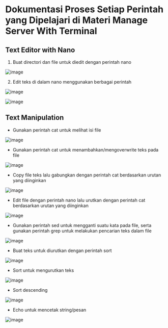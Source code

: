 # **Dokumentasi Proses Setiap Perintah yang Dipelajari di Materi Manage Server With Terminal**

## **Text Editor with Nano**

1. Buat directori dan file untuk diedit dengan perintah nano

![image](https://user-images.githubusercontent.com/95203293/147381987-0a5fb680-944c-4440-ba7d-8d0c99614cf7.png)

2. Edit teks di dalam nano menggunakan berbagai perintah

![image](https://user-images.githubusercontent.com/95203293/147382008-8983d93a-e03f-4206-994c-f493b9abb43b.png)

![image](https://user-images.githubusercontent.com/95203293/147382010-c642ab77-6cd6-4225-b5e0-67e7632bcf9a.png)

## **Text Manipulation**

- Gunakan perintah cat untuk melihat isi file

![image](https://user-images.githubusercontent.com/95203293/147382027-f3cc10dd-aeb1-4f8a-8ee1-4bec33afac4b.png)

- Gunakan perintah cat untuk menambahkan/mengoverwrite teks pada file

![image](https://user-images.githubusercontent.com/95203293/147382056-30514e1a-c2be-4c9f-9c63-979377eb11ec.png)

- Copy file teks lalu gabungkan dengan perintah cat berdasarkan urutan yang diinginkan

![image](https://user-images.githubusercontent.com/95203293/147382070-b18d6e7a-3d75-4d22-97a4-8a802891297c.png)

- Edit file dengan perintah nano lalu urutkan dengan perintah cat berdasarkan urutan yang diinginkan

![image](https://user-images.githubusercontent.com/95203293/147382090-b14bd175-b2ab-45ef-8d3e-1c74429666b2.png)

- Gunakan perintah sed untuk mengganti suatu kata pada file, serta gunakan perintah grep untuk melakukan pencarian teks dalam file

![image](https://user-images.githubusercontent.com/95203293/147382102-eeac99af-7e15-40a3-87b4-f6ff0a1662df.png)

- Buat teks untuk diurutkan dengan perintah sort

![image](https://user-images.githubusercontent.com/95203293/147382392-569a927e-08a3-40ea-9fb0-d03a6bf7c054.png)

- Sort untuk mengurutkan teks

![image](https://user-images.githubusercontent.com/95203293/147382400-2d9d0724-410c-4e05-a47c-b97cbd90124c.png)

- Sort descending

![image](https://user-images.githubusercontent.com/95203293/147382421-bec099e3-a198-47b9-9a34-f98bcf8774cc.png)

- Echo untuk mencetak string/pesan

![image](https://user-images.githubusercontent.com/95203293/147382430-5dafb58c-0eea-4c58-9bab-28ff228a818a.png)

